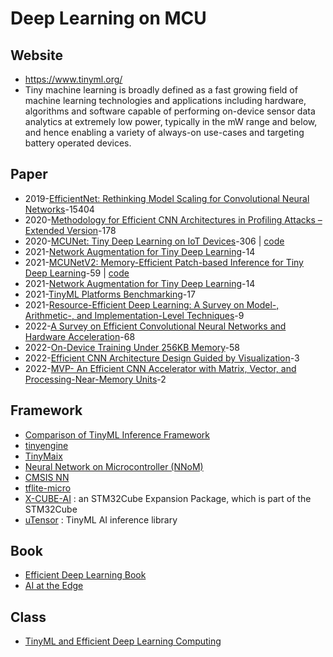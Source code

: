# Deep Learning on MCU


## Website

- https://www.tinyml.org/
- Tiny machine learning is broadly defined as a fast growing field of machine learning technologies and applications including hardware, algorithms and software capable of performing on-device sensor data analytics at extremely low power, typically in the mW range and below, and hence enabling a variety of always-on use-cases and targeting battery operated devices.


## Paper

- 2019-[EfficientNet: Rethinking Model Scaling for Convolutional Neural Networks](https://arxiv.org/abs/1905.11946)-15404
- 2020-[Methodology for Efficient CNN Architectures in Profiling Attacks – Extended Version](https://tches.iacr.org/index.php/TCHES/article/view/8391)-178
- 2020-[MCUNet: Tiny Deep Learning on IoT Devices](https://hanlab.mit.edu/projects/mcunetv1)-306 | [code](https://github.com/mit-han-lab/mcunet)
- 2021-[Network Augmentation for Tiny Deep Learning](https://arxiv.org/abs/2110.08890)-14
- 2021-[MCUNetV2: Memory-Efficient Patch-based Inference for Tiny Deep Learning](https://arxiv.org/abs/2110.15352)-59 | [code](https://github.com/mit-han-lab/mcunet)
- 2021-[Network Augmentation for Tiny Deep Learning](https://arxiv.org/abs/2110.08890)-14
- 2021-[TinyML Platforms Benchmarking](https://arxiv.org/pdf/2112.01319.pdf)-17
- 2021-[Resource-Efficient Deep Learning: A Survey on Model-, Arithmetic-, and Implementation-Level Techniques](https://arxiv.org/abs/2112.15131)-9
- 2022-[A Survey on Efficient Convolutional Neural Networks and Hardware Acceleration](https://www.mdpi.com/2079-9292/11/6/945)-68
- 2022-[On-Device Training Under 256KB Memory](https://arxiv.org/abs/2206.15472)-58
- 2022-[Efficient CNN Architecture Design Guided by Visualization](https://arxiv.org/abs/2207.10318)-3
- 2022-[MVP- An Efficient CNN Accelerator with Matrix, Vector, and Processing-Near-Memory Units](https://dl.acm.org/doi/10.1145/3497745)-2

## Framework

- [Comparison of TinyML Inference Framework](https://github.com/sipeed/TinyMaix/blob/main/tinyml_intro.md#comparison-of-tinyml-inference-framework)
- [tinyengine](https://github.com/mit-han-lab/tinyengine)
- [TinyMaix](https://github.com/sipeed/TinyMaix)
- [Neural Network on Microcontroller (NNoM)](https://github.com/majianjia/nnom)
- [CMSIS NN](https://www.keil.com/pack/doc/CMSIS/NN/html/index.html)
- [tflite-micro](https://github.com/tensorflow/tflite-micro)
- [X-CUBE-AI](https://www.st.com/en/embedded-software/x-cube-ai.html) : an STM32Cube Expansion Package, which is part of the STM32Cube
- [uTensor](https://github.com/uTensor/uTensor) : TinyML AI inference library


## Book 

- [Efficient Deep Learning Book](https://efficientdlbook.com/)
- [AI at the Edge](https://www.oreilly.com/library/view/ai-at-the/9781098120191/)

## Class

- [TinyML and Efficient Deep Learning Computing](https://hanlab.mit.edu/courses/2023-fall-65940)
